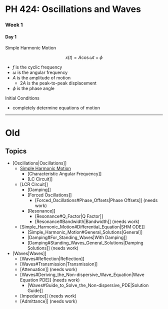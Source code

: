 # PH 424: Oscillations and Waves

### Week 1
#### Day 1

Simple Harmonic Motion

$$x(t)=A\cos{\omega t+\phi}$$

- $f$ is the cyclic frequency
- $\omega$ is the angular frequency
- $A$ is the amplitude of motion
  - $2A$ is the peak-to-peak displacement
- $\phi$ is the phase angle

Initial Conditions
 - completely determine equations of motion

----

# Old
## Topics
- [Oscillations|Oscillations]]
  - [Simple Harmonic Motion](/physics/SimpleHarmonicMotion.md)
    - [Characteristic Angular Frequency]]
    - [LC Circuit]]
  - [LCR Circuit]]
    - [Damping]]
    - [Forced Oscillations]]
      - [Forced_Oscillations#Phase_Offsets|Phase Offsets]] (needs work)
    - [Resonance]]
      - [Resonance#Q_Factor|Q Factor]]
      - [Resonance#Bandwidth|Bandwidth]] (needs work)
  - [Simple_Harmonic_Motion#Differential_Equation|SHM ODE]]
    - [Simple_Harmonic_Motion#General_Solutions|General]]
    - [Damping#For_Standing_Waves|With Damping]]
    - [Damping#Standing_Waves_General_Solutions|Damping Solutions]] (needs work)
- [Waves|Waves]]
  - [Waves#Reflection|Reflection]]
  - [Waves#Transmission|Transmission]]
  - [Attenuation]] (needs work)
  - [Waves#Deriving_the_Non-dispersive_Wave_Equation|Wave Equation PDE]] (needs work)
    - [Waves#Guide_to_Solve_the_Non-dispersive_PDE|Solution Guide]]
  - [Impedance]] (needs work)
  - [Admittance]] (needs work)

